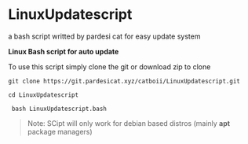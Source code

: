 # LinuxUpdatescript

a bash script writted by pardesi cat for easy update system


**Linux Bash script for auto update**

To use this script  simply clone the git or download zip to clone 



`git clone https://git.pardesicat.xyz/catboii/LinuxUpdatescript.git`


`cd LinuxUpdatescript`


` bash LinuxUpdatescript.bash`


> Note: SCipt will only work for debian based distros (mainly **apt** package managers)
